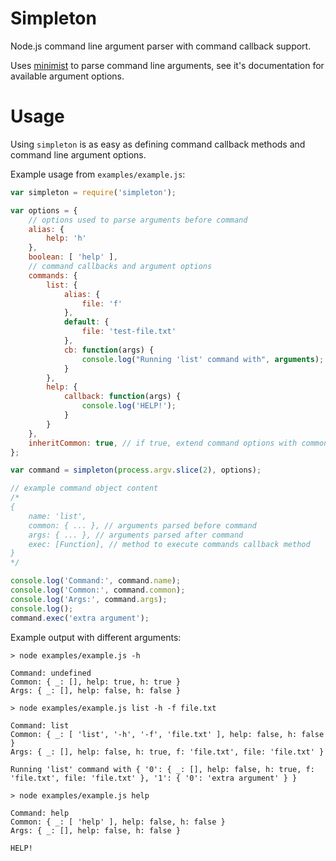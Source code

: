 # Simpleton

Node.js command line argument parser with command callback support.

Uses [minimist](https://github.com/substack/minimist) to parse command line arguments, see it's documentation for available argument options.

# Usage

Using `simpleton` is as easy as defining command callback methods and command
line argument options.

Example usage from `examples/example.js`:

```javascript
var simpleton = require('simpleton');

var options = {
	// options used to parse arguments before command
	alias: {
		help: 'h'
	},
	boolean: [ 'help' ],
	// command callbacks and argument options
	commands: {
		list: {
			alias: {
				file: 'f'
			},
			default: {
				file: 'test-file.txt'
			},
			cb: function(args) {
				console.log("Running 'list' command with", arguments);
			}
		},
		help: {
			callback: function(args) {
				console.log('HELP!');
			}
		}
	},
	inheritCommon: true, // if true, extend command options with common options
};

var command = simpleton(process.argv.slice(2), options);

// example command object content
/*
{
	name: 'list',
	common: { ... }, // arguments parsed before command
	args: { ... }, // arguments parsed after command
	exec: [Function], // method to execute commands callback method
}
*/

console.log('Command:', command.name);
console.log('Common:', command.common);
console.log('Args:', command.args);
console.log();
command.exec('extra argument');
```

Example output with different arguments:

`> node examples/example.js -h`
```
Command: undefined
Common: { _: [], help: true, h: true }
Args: { _: [], help: false, h: false }
```

`> node examples/example.js list -h -f file.txt`
```
Command: list
Common: { _: [ 'list', '-h', '-f', 'file.txt' ], help: false, h: false }
Args: { _: [], help: false, h: true, f: 'file.txt', file: 'file.txt' }

Running 'list' command with { '0': { _: [], help: false, h: true, f: 'file.txt', file: 'file.txt' }, '1': { '0': 'extra argument' } }
```

`> node examples/example.js help`
```
Command: help
Common: { _: [ 'help' ], help: false, h: false }
Args: { _: [], help: false, h: false }

HELP!
```
